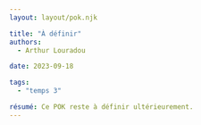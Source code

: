 ```yaml
---
layout: layout/pok.njk

title: "À définir"
authors:
  - Arthur Louradou

date: 2023-09-18

tags: 
  - "temps 3"

résumé: Ce POK reste à définir ultérieurement.
---
```

